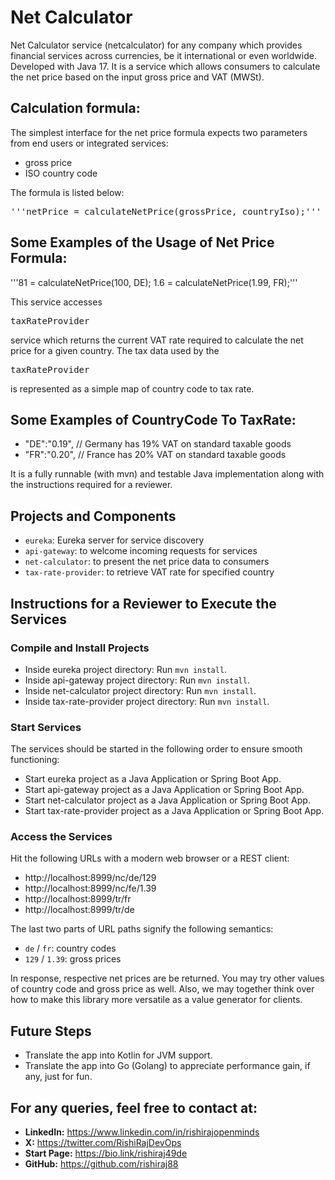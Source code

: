 # Net Calculator
Net Calculator service (netcalculator) for any company which provides financial services across currencies, be it international or even worldwide. Developed with Java 17. It is a service which allows consumers to calculate the net price based on the input gross price and VAT (MWSt).

## Calculation formula:
The simplest interface for the net price formula expects two parameters from end users or integrated services:
- gross price
- ISO country code

The formula is listed below:
<pre>'''netPrice = calculateNetPrice(grossPrice, countryIso);'''</pre>

## Some Examples of the Usage of Net Price Formula:
'''81 = calculateNetPrice(100, DE);
1.6 = calculateNetPrice(1.99, FR);'''

This service accesses <pre>taxRateProvider</pre> service which returns the current VAT rate required to calculate the net price for a given country. The tax data used by the <pre>taxRateProvider</pre> is represented as a simple map of country code to tax rate.

## Some Examples of CountryCode To TaxRate:
- "DE":"0.19", // Germany has 19% VAT on standard taxable goods
- "FR":"0.20", // France has 20% VAT on standard taxable goods

It is a fully runnable (with mvn) and testable Java implementation along with the instructions required for a reviewer.

## Projects and Components
- `eureka`: Eureka server for service discovery
- `api-gateway`: to welcome incoming requests for services
- `net-calculator`: to present the net price data to consumers
- `tax-rate-provider`: to retrieve VAT rate for specified country

## Instructions for a Reviewer to Execute the Services

### Compile and Install Projects
- Inside eureka project directory: Run `mvn install`.
- Inside api-gateway project directory: Run `mvn install`.
- Inside net-calculator project directory: Run `mvn install`.
- Inside tax-rate-provider project directory: Run `mvn install`.

### Start Services
The services should be started in the following order to ensure smooth functioning:
- Start eureka project as a Java Application or Spring Boot App.
- Start api-gateway project as a Java Application or Spring Boot App.
- Start net-calculator project as a Java Application or Spring Boot App.
- Start tax-rate-provider project as a Java Application or Spring Boot App.

### Access the Services
Hit the following URLs with a modern web browser or a REST client:
- http://localhost:8999/nc/de/129
- http://localhost:8999/nc/fe/1.39
- http://localhost:8999/tr/fr
- http://localhost:8999/tr/de

The last two parts of URL paths signify the following semantics:
- `de` / `fr`: country codes
- `129` / `1.39`: gross prices

In response, respective net prices are be returned. You may try other values of country code and gross price as well. Also, we may together think over how to make this library more versatile as a value generator for clients.

## Future Steps
- Translate the app into Kotlin for JVM support.
- Translate the app into Go (Golang) to appreciate performance gain, if any, just for fun.

## For any queries, feel free to contact at:
- **LinkedIn:** <https://www.linkedin.com/in/rishirajopenminds>
- **X:** <https://twitter.com/RishiRajDevOps>
- **Start Page:** <https://bio.link/rishiraj49de>
- **GitHub:** <https://github.com/rishiraj88>
